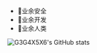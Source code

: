 - 🎷业余安全
- 🥊业余开发
- 🦊业余人类

![G3G4X5X6's GitHub stats](https://github-readme-stats.vercel.app/api?username=G3G4X5X6&show_icons=true&theme=dracula)

